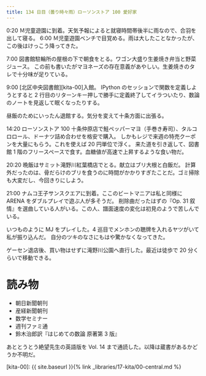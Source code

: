 ```yaml
---
title: 134 日目（曇り時々雨）ローソンストア 100 愛好家
---
```


0:20 Ｍ児童遊園に到着。天気予報によると就寝時間帯後半に雨なので、合羽を出して寝る。
6:00 Ｍ児童遊園ベンチで目覚める。雨は大したことなかったが、この後はけっこう降ってきた。

7:00 図書館駐輪所の屋根の下で朝食をとる。ワゴン大盛り生姜焼き弁当と野菜ジュース。
この前も書いたがマヨネーズの存在意義があやしい。生姜焼きのタレで十分味が足りている。

9:00 [北区中央図書館][kita-00]入館。
IPython のセッションで関数を定義しようとすると 2 行目のリターンキー押しで勝手に定義終了してイラついたり、数論のノートを見返して眠くなったりする。

昼飯のためにいったん退館する。気分を変えて十条方面に出張る。

14:20 ローソンストア 100 十条仲原店で鮭ペッパーマヨ（手巻き寿司）、タルコロロール、ドーナツ詰め合わせを格安で購入。
しかもレジで来週の特売クーポンを大量にもらう。これを使えば 20 円単位で浮く。
来た道を引き返して、図書館 1 階のフリースペースで食す。血糖値が高速で上昇するような食い物だ。

20:20 晩飯はサミット滝野川紅葉橋店でとる。献立はブリ大根と白飯だ。
計算外だったのは、骨だらけのブリを食うのに時間がかかりすぎたことだ。ゴミ掃除も大変だし、今回きりにしよう。

21:00 ナムコ王子サンスクエアに到着。ここのビートマニアは私と同様に ARENA をダブルプレイで遊ぶ人が多そうだ。
削除曲だったはずの『Op. 31 叙情』を選曲している人がいる。この人、譜面速度の変化は初見のようで苦しんでいる。

いつものように MJ をプレイした。4 巡目でメンホンの聴牌を入れるヤツがいて私が振り込んだ。
自分のツキのなさにもはや驚かなくなってきた。

ゲーセン退店後、買い物はせずに滝野川公園へ直行した。最近は徒歩で 20 分くらいで移動できる。

# 読み物

* 朝日新聞朝刊
* 産経新聞朝刊
* 数学セミナー
* 週刊ファミ通
* 鈴木治郎訳『はじめての数論 原著第 3 版』

あととうとう絶望先生の英語版を Vol. 14 まで通読した。以降は蔵書があるかどうか不明だ。

[kita-00]: {{ site.baseurl }}{% link _libraries/17-kita/00-central.md %}

